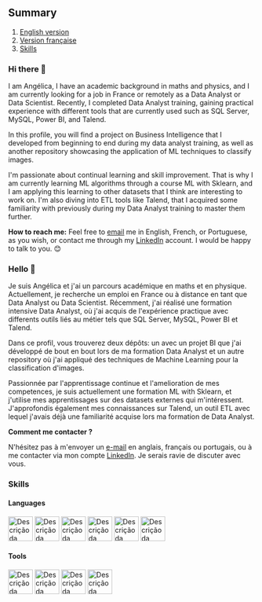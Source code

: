 ## Summary
1. [English version](#english-version)
2. [Version française](#french-version)
3. [Skills](#skills)

<a name="english-version"></a>

### Hi there 👋

I am Angélica, I have an academic background in maths and physics, and I am currently looking for a job in France or remotely as a Data Analyst or Data Scientist. Recently, I completed Data Analyst training, gaining practical experience with different tools that are currently used such as SQL Server, MySQL, Power BI, and Talend.

In this profile, you will find a project on Business Intelligence that I developed from beginning to end during my data analyst training, as well as another repository showcasing the application of ML techniques to classify images. 

I'm passionate about continual learning and skill improvement. That is why I am currently learning ML algorithms through a course ML with Sklearn, and I am applying this learning to other datasets that I think are interesting to work on. I'm also diving into ETL tools like Talend, that I acquired some familiarity with previously during my Data Analyst training to master them further.

<a name="contact-information"></a>

**How to reach me:** Feel free to [email](mailto:angelicamiotti@gmail.com) me in English, French, or Portuguese, as you wish, or contact me through my [LinkedIn](https://www.linkedin.com/in/ang%C3%A9lica-de-salvo-miotti-730733197/) account. I would be happy to talk to you. 😊

<a name="french-version"></a>
### Hello 👋

Je suis Angélica et j'ai un parcours académique en maths et en physique. Actuellement, je recherche un emploi en France ou à distance en tant que Data Analyst ou Data Scientist. Récemment, j'ai réalisé une formation intensive Data Analyst, où j'ai acquis de l'expérience practique avec differents outils liés au métier tels que SQL Server, MySQL, Power BI et Talend.

Dans ce profil, vous trouverez deux dépôts: un avec un projet BI que j'ai développé de bout en bout lors de ma formation Data Analyst et un autre repository où j'ai appliqué des techniques de Machine Learning pour la classification d'images.

Passionnée par l'apprentissage continue et l'amelioration de mes competences, je suis actuellement une formation ML with Sklearn, et j'utilise mes apprentissages sur des datasets externes qui m'intéressent. J'approfondis également mes connaissances sur Talend, un outil ETL avec lequel j'avais déjà une familiarité acquise lors ma formation de Data Analyst.

<a name="informations-de-contact"></a>

**Comment me contacter ?**

N'hésitez pas à m'envoyer un [e-mail](mailto:angelicamiotti@gmail.com) en anglais, français ou portugais, ou à me contacter via mon compte [LinkedIn](https://www.linkedin.com/in/ang%C3%A9lica-de-salvo-miotti-730733197/). Je serais ravie de discuter avec vous. 

<a name="skills"></a>

### Skills

#### Languages
<img src="https://github.com/angelicamiotti/angelicamiotti/assets/8940755/a837c9ce-2278-47ee-90ff-50725a90d1bc" alt="Descrição da imagem" style="height:50px;">
<img src="https://github.com/angelicamiotti/angelicamiotti/assets/8940755/780f9b02-ca30-41f1-9b10-f4e7a6ed6b41" alt="Descrição da imagem" style="height:50px;">
<img src="https://github.com/angelicamiotti/angelicamiotti/assets/8940755/f4410318-781a-47d3-807c-3aa7f68777c7" alt="Descrição da imagem" style="height:50px;">
<img src="https://github.com/angelicamiotti/angelicamiotti/assets/8940755/2a09885c-76d1-41df-a47b-3622e5b9a298" alt="Descrição da imagem" style="height:50px;">
<img src="https://github.com/angelicamiotti/angelicamiotti/assets/8940755/3ceaf33d-791e-44d5-9be7-af81052ddd77" alt="Descrição da imagem" style="height:50px;">
<img src="https://github.com/angelicamiotti/angelicamiotti/assets/8940755/734e1898-f1aa-41a1-bc7e-1986087e855c" alt="Descrição da imagem" style="height:50px;">

#### Tools
<img src="https://github.com/angelicamiotti/angelicamiotti/assets/8940755/45556130-0af8-4bb4-b553-f4bed9969b62" alt="Descrição da imagem" style="height:50px;">
<img src="https://github.com/angelicamiotti/angelicamiotti/assets/8940755/35c4a3c0-6192-41a1-bc63-1f16916e85b8" alt="Descrição da imagem" style="height:50px;">
<img src="https://github.com/angelicamiotti/angelicamiotti/assets/8940755/715288c4-1583-4d30-bdca-46e10a596a78" alt="Descrição da imagem" style="height:50px;">
<img src="https://github.com/angelicamiotti/angelicamiotti/assets/8940755/5abfd4d3-3994-48c6-9436-344199a8e816" alt="Descrição da imagem" style="height:50px;">



<!--
**angelicamiotti/angelicamiotti** is a ✨ _special_ ✨ repository because its `README.md` (this file) appears on your GitHub profile.

Here are some ideas to get you started:

- 🔭 I’m currently working on ...
- 🌱 I’m currently learning ...
- 👯 I’m looking to collaborate on ...
- 🤔 I’m looking for help with ...
- 💬 Ask me about ...
- 📫 How to reach me: ...
- 😄 Pronouns: ...
- ⚡ Fun fact: ...

Colocar isso depois que eu subir projetos em R... é a estatística das minhas linguagens mais utilizadas
[![Top Langs](https://github-readme-stats.vercel.app/api/top-langs/?username=angelicamiotti)](https://github.com/angelicamiotti/github-readme-stats)


-->
